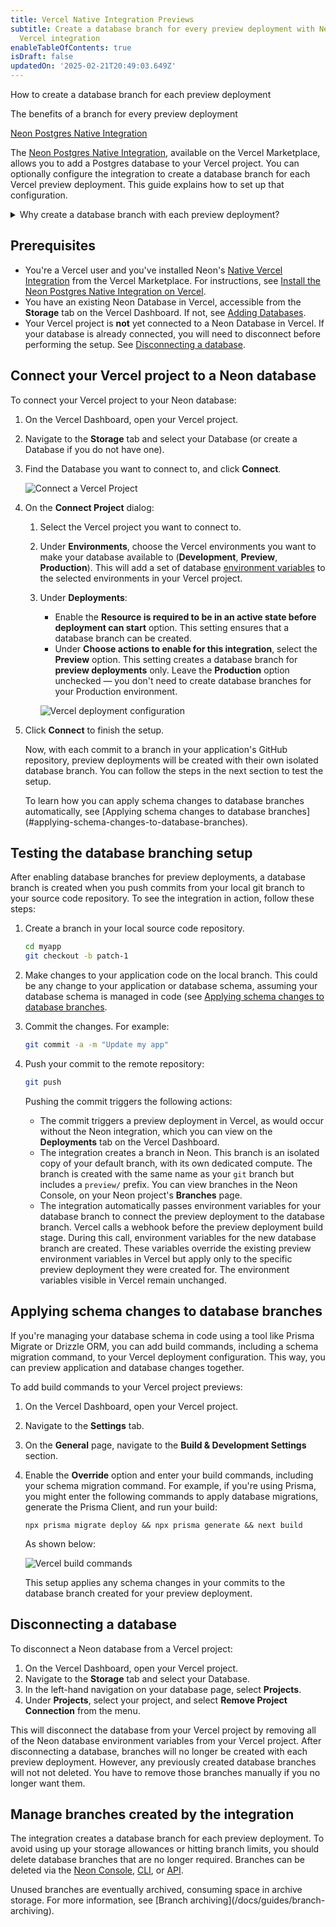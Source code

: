 ```yaml
---
title: Vercel Native Integration Previews
subtitle: Create a database branch for every preview deployment with Neon's native
  Vercel integration
enableTableOfContents: true
isDraft: false
updatedOn: '2025-02-21T20:49:03.649Z'
---
```


<InfoBlock>
<DocsList title="What you will learn:">
<p>How to create a database branch for each preview deployment</p>
<p>The benefits of a branch for every preview deployment</p>
</DocsList>

<DocsList title="Related topics" theme="docs">
<a href="/docs/guides/vercel-native-integration">Neon Postgres Native Integration</a>
</DocsList>
</InfoBlock>

The [Neon Postgres Native Integration](https://vercel.com/marketplace/neon), available on the Vercel Marketplace, allows you to add a Postgres database to your Vercel project. You can optionally configure the integration to create a database branch for each Vercel preview deployment. This guide explains how to set up that configuration.

<details>
<summary>Why create a database branch with each preview deployment?</summary>

- **Each preview deployment gets its own database**: Every Vercel preview deployment has its own dedicated database branch, keeping environments isolated.

- **No more shared database problems**: Using a single shared database can lead to issues across all preview deployments if something goes wrong. With branches, each preview has its own independent database.

- **Easier debugging and testing**: Database branches let you preview schema changes and migrations in isolation, so issues don’t spill over into other environments.

- **No need to set up preview databases manually**: Neon branches are created instantly as copies of the parent database, saving you the hassle of seeding data or setting up databases from scratch.

- **Works automatically with Vercel**: The integration connects Neon database branches to Vercel preview deployments and sets the environment variables for you.

- **Great for teams**: Isolated branches let team members test their changes independently without stepping on each other’s toes.

- **Automatic schema migrations**: You can add database migration commands to your Vercel deployment setup to apply schema changes to your database branch automatically with each preview deployment.

</details>

## Prerequisites

- You're a Vercel user and you've installed Neon's [Native Vercel Integration](https://vercel.com/marketplace/neon) from the Vercel Marketplace. For instructions, see [Install the Neon Postgres Native Integration on Vercel](/docs/guides/vercel-native-integration).
- You have an existing Neon Database in Vercel, accessible from the **Storage** tab on the Vercel Dashboard. If not, see [Adding Databases](/docs/guides/vercel-native-integration#adding-more-databases).
- Your Vercel project is **not** yet connected to a Neon Database in Vercel. If your database is already connected, you will need to disconnect before performing the setup. See [Disconnecting a database](#disconnecting-a-database).

## Connect your Vercel project to a Neon database

To connect your Vercel project to your Neon database:

1. On the Vercel Dashboard, open your Vercel project.
2. Navigate to the **Storage** tab and select your Database (or create a Database if you do not have one).
3. Find the Database you want to connect to, and click **Connect**.

   ![Connect a Vercel Project](/docs/guides/vercel_native_connect_project.png)

4. On the **Connect Project** dialog:

   1. Select the Vercel project you want to connect to.
   1. Under **Environments**, choose the Vercel environments you want to make your database available to (**Development**, **Preview**, **Production**). This will add a set of database [environment variables](/docs/guides/vercel-native-integration#environment-variables-set-by-the-integration) to the selected environments in your Vercel project.

   1. Under **Deployments**:

      - Enable the **Resource is required to be in an active state before deployment can start** option. This setting ensures that a database branch can be created.
      - Under **Choose actions to enable for this integration**, select the **Preview** option. This setting creates a database branch for **preview deployments** only. Leave the **Production** option unchecked — you don't need to create database branches for your Production environment.

      ![Vercel deployment configuration](/docs/guides/vercel_native_deployments_configuration.png)

5. Click **Connect** to finish the setup.

   Now, with each commit to a branch in your application's GitHub repository, preview deployments will be created with their own isolated database branch. You can follow the steps in the next section to test the setup.

   <Admonition type="tip">
   To learn how you can apply schema changes to database branches automatically, see [Applying schema changes to database branches](#applying-schema-changes-to-database-branches). 
   </Admonition>

## Testing the database branching setup

After enabling database branches for preview deployments, a database branch is created when you push commits from your local git branch to your source code repository. To see the integration in action, follow these steps:

1. Create a branch in your local source code repository.

   ```bash
   cd myapp
   git checkout -b patch-1
   ```

2. Make changes to your application code on the local branch. This could be any change to your application or database schema, assuming your database schema is managed in code (see [Applying schema changes to database branches](#applying-schema-changes-to-database-branches).
3. Commit the changes. For example:

   ```bash
   git commit -a -m "Update my app"
   ```

4. Push your commit to the remote repository:

   ```bash
   git push
   ```

   Pushing the commit triggers the following actions:

   - The commit triggers a preview deployment in Vercel, as would occur without the Neon integration, which you can view on the **Deployments** tab on the Vercel Dashboard.
   - The integration creates a branch in Neon. This branch is an isolated copy of your default branch, with its own dedicated compute. The branch is created with the same name as your `git` branch but includes a `preview/` prefix. You can view branches in the Neon Console, on your Neon project's **Branches** page.
   - The integration automatically passes environment variables for your database branch to connect the preview deployment to the database branch.
     <Admonition type="info" title="How are database variables set for preview deployments?">
     Vercel calls a webhook before the preview deployment build stage. During this call, environment variables for the new database branch are created. These variables override the existing preview environment variables in Vercel but apply only to the specific preview deployment they were created for. The environment variables visible in Vercel remain unchanged.
     </Admonition>

## Applying schema changes to database branches

If you're managing your database schema in code using a tool like Prisma Migrate or Drizzle ORM, you can add build commands, including a schema migration command, to your Vercel deployment configuration. This way, you can preview application and database changes together.

To add build commands to your Vercel project previews:

1. On the Vercel Dashboard, open your Vercel project.
2. Navigate to the **Settings** tab.
3. On the **General** page, navigate to the **Build & Development Settings** section.
4. Enable the **Override** option and enter your build commands, including your schema migration command. For example, if you're using Prisma, you might enter the following commands to apply database migrations, generate the Prisma Client, and run your build:

   ```text
   npx prisma migrate deploy && npx prisma generate && next build
   ```

   As shown below:

   ![Vercel build commands](/docs/guides/vercel_build_command.png)

   This setup applies any schema changes in your commits to the database branch created for your preview deployment.

## Disconnecting a database

To disconnect a Neon database from a Vercel project:

1. On the Vercel Dashboard, open your Vercel project.
2. Navigate to the **Storage** tab and select your Database.
3. In the left-hand navigation on your database page, select **Projects**.
4. Under **Projects**, select your project, and select **Remove Project Connection** from the menu.

This will disconnect the database from your Vercel project by removing all of the Neon database environment variables from your Vercel project. After disconnecting a database, branches will no longer be created with each preview deployment. However, any previously created database branches will not not deleted. You have to remove those branches manually if you no longer want them.

## Manage branches created by the integration

The integration creates a database branch for each preview deployment. To avoid using up your storage allowances or hitting branch limits, you should delete database branches that are no longer required. Branches can be deleted via the [Neon Console](/docs/manage/branches#delete-a-branch), [CLI](/docs/reference/cli-branches#delete), or [API](https://neon.tech/docs/manage/branches#delete-a-branch-with-the-api).

<Admonition type="note" title="What happens to branches if you don't remove them?">
Unused branches are eventually archived, consuming space in archive storage. For more information, see [Branch archiving](/docs/guides/branch-archiving).
</Admonition>

<NeedHelp/>
